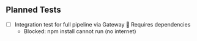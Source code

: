 ## Planned Tests
- [ ] Integration test for full pipeline via Gateway 🔧 Requires dependencies
  - Blocked: npm install cannot run (no internet)
